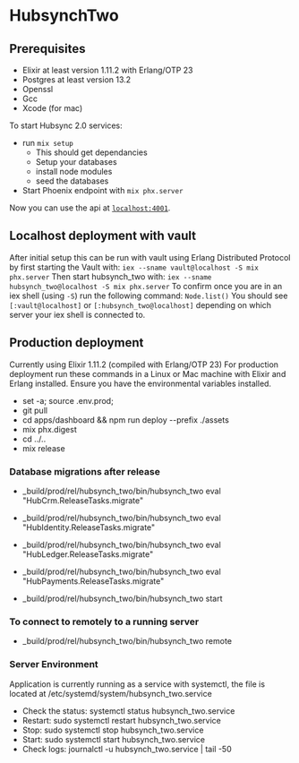 # HubsynchTwo


## Prerequisites
* Elixir at least version 1.11.2 with Erlang/OTP 23
* Postgres at least version 13.2
* Openssl
* Gcc
* Xcode (for mac) 

To start Hubsync 2.0 services:

  * run `mix setup`
    * This should get dependancies
    * Setup your databases
    * install node modules
    * seed the databases
  * Start Phoenix endpoint with `mix phx.server`

Now you can use the api at [`localhost:4001`](http://localhost:4001).

## Localhost deployment with vault
After initial setup this can be run with vault using Erlang Distributed Protocol by first starting the Vault with:
`iex --sname vault@localhost -S mix phx.server`
Then start hubsynch_two with:
`iex --sname hubsynch_two@localhost -S mix phx.server`
To confirm once you are in an iex shell (using `-S`) run the following command:
`Node.list()`
You should see `[:vault@localhost]` or `[:hubsynch_two@localhost]` depending on which server your iex shell is connected to.

## Production deployment
Currently using Elixir 1.11.2 (compiled with Erlang/OTP 23)
For production deployment run these commands in a Linux or Mac machine with Elixir and Erlang installed.
Ensure you have the environmental variables installed.

- set -a; source .env.prod;
- git pull
- cd apps/dashboard && npm run deploy --prefix ./assets
- mix phx.digest
- cd ../..
- mix release

### Database migrations after release
-  _build/prod/rel/hubsynch_two/bin/hubsynch_two eval "HubCrm.ReleaseTasks.migrate"
-  _build/prod/rel/hubsynch_two/bin/hubsynch_two eval "HubIdentity.ReleaseTasks.migrate"
-  _build/prod/rel/hubsynch_two/bin/hubsynch_two eval "HubLedger.ReleaseTasks.migrate"
-  _build/prod/rel/hubsynch_two/bin/hubsynch_two eval "HubPayments.ReleaseTasks.migrate"

- _build/prod/rel/hubsynch_two/bin/hubsynch_two start
### To connect to remotely to a running server
- _build/prod/rel/hubsynch_two/bin/hubsynch_two remote

### Server Environment
Application is currently running as a service with systemctl, the file is located at /etc/systemd/system/hubsynch_two.service
- Check the status: systemctl status hubsynch_two.service
- Restart: sudo systemctl restart hubsynch_two.service
- Stop: sudo systemctl stop hubsynch_two.service
- Start: sudo systemctl start hubsynch_two.service
- Check logs: journalctl -u hubsynch_two.service | tail -50
